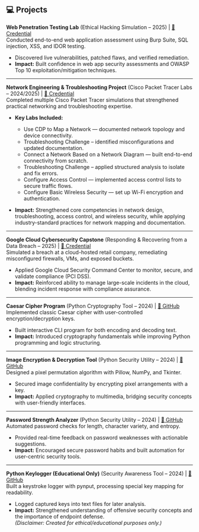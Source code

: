 ## 💻 Projects  

**Web Penetration Testing Lab** (Ethical Hacking Simulation – 2025) | [🔗 Credential](https://tryhackme.com/r/Jesudeyi/badges/owasp-10?utm_source=twitter&utm_medium=social&utm_campaign=social_share&utm_content=badge)  
Conducted end-to-end web application assessment using Burp Suite, SQL injection, XSS, and IDOR testing.  
- Discovered live vulnerabilities, patched flaws, and verified remediation.  
- **Impact:** Built confidence in web app security assessments and OWASP Top 10 exploitation/mitigation techniques.  

---

**Network Engineering & Troubleshooting Project** (Cisco Packet Tracer Labs – 2024/2025) | [🔗 Credential](https://www.credly.com/badges/b26541fb-26c3-4951-be8c-5035a4da4d19/public_url)  
Completed multiple Cisco Packet Tracer simulations that strengthened practical networking and troubleshooting expertise.  

- **Key Labs Included:**  
  - Use CDP to Map a Network — documented network topology and device connectivity.  
  - Troubleshooting Challenge – identified misconfigurations and updated documentation.  
  - Connect a Network Based on a Network Diagram — built end-to-end connectivity from scratch.  
  - Troubleshooting Challenge – applied structured analysis to isolate and fix errors.  
  - Configure Access Control — implemented access control lists to secure traffic flows.  
  - Configure Basic Wireless Security — set up Wi-Fi encryption and authentication.  

- **Impact:** Strengthened core competencies in network design, troubleshooting, access control, and wireless security, while applying industry-standard practices for network mapping and documentation.  

---

**Google Cloud Cybersecurity Capstone** (Responding & Recovering from a Data Breach – 2025) | [🔗 Credential](https://www.linkedin.com/posts/david-fadeyi_capstone-project-completed-google-cloud-activity-7351007869690863616-V3fG?utm_source=share&utm_medium=member_desktop&rcm=ACoAADzJq6kBUIJlb8iCQgZDwRMGttk7qzTiORI)  
Simulated a breach at a cloud-hosted retail company, remediating misconfigured firewalls, VMs, and exposed buckets.  
- Applied Google Cloud Security Command Center to monitor, secure, and validate compliance (PCI DSS).  
- **Impact:** Reinforced ability to manage large-scale incidents in the cloud, blending incident response with compliance assurance.  

---

**Caesar Cipher Program** (Python Cryptography Tool – 2024) | [🔗 GitHub](https://github.com/jesudeyi/PRODIGY_CS_01)  
Implemented classic Caesar cipher with user-controlled encryption/decryption keys.  
- Built interactive CLI program for both encoding and decoding text.  
- **Impact:** Introduced cryptography fundamentals while improving Python programming and logic structuring.  

---

**Image Encryption & Decryption Tool** (Python Security Utility – 2024) | [🔗 GitHub](https://github.com/jesudeyi/PRODIGY_CS_02)  
Designed a pixel permutation algorithm with Pillow, NumPy, and Tkinter.  
- Secured image confidentiality by encrypting pixel arrangements with a key.  
- **Impact:** Applied cryptography to multimedia, bridging security concepts with user-friendly interfaces.  

---

**Password Strength Analyzer** (Python Security Utility – 2024) | [🔗 GitHub](https://github.com/jesudeyi/PRODIGY_CS_03)  
Automated password checks for length, character variety, and entropy.  
- Provided real-time feedback on password weaknesses with actionable suggestions.  
- **Impact:** Encouraged secure password habits and built automation for user-centric security tools.  

---

**Python Keylogger (Educational Only)** (Security Awareness Tool – 2024) | [🔗 GitHub](https://github.com/jesudeyi/PRODIGY_CS_01)  
Built a keystroke logger with pynput, processing special key mapping for readability.  
- Logged captured keys into text files for later analysis.  
- **Impact:** Strengthened understanding of offensive security concepts and the importance of endpoint defense.  
  _(Disclaimer: Created for ethical/educational purposes only.)_  
